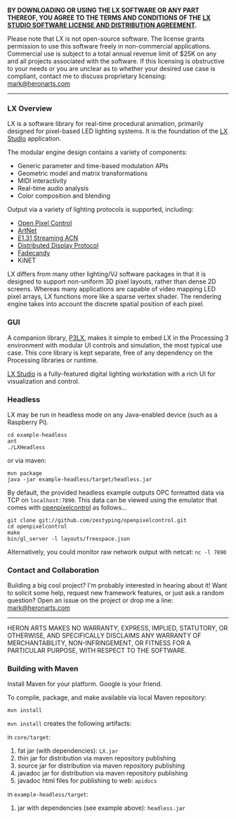 **BY DOWNLOADING OR USING THE LX SOFTWARE OR ANY PART THEREOF, YOU AGREE TO THE TERMS AND CONDITIONS OF THE [LX STUDIO SOFTWARE LICENSE AND DISTRIBUTION AGREEMENT](http://lx.studio/license).**

Please note that LX is not open-source software. The license grants permission to use this software freely in non-commercial applications. Commercial use is subject to a total annual revenue limit of $25K on any and all projects associated with the software. If this licensing is obstructive to your needs or you are unclear as to whether your desired use case is compliant, contact me to discuss proprietary licensing: mark@heronarts.com

---

### LX Overview ###

LX is a software library for real-time procedural animation, primarily designed for pixel-based LED lighting systems. It is the foundation of the [LX Studio](http://lx.studio) application.

The modular engine design contains a variety of components:

* Generic parameter and time-based modulation APIs
* Geometric model and matrix transformations
* MIDI interactivity
* Real-time audio analysis
* Color composition and blending

Output via a variety of lighting protocols is supported, including:

* [Open Pixel Control](http://openpixelcontrol.org/)
* [ArtNet](http://art-net.org.uk/)
* [E1.31 Streaming ACN](http://www.opendmx.net/index.php/E1.31)
* [Distributed Display Protocol](http://www.3waylabs.com/ddp/)
* [Fadecandy](https://github.com/scanlime/fadecandy)
* KiNET

LX differs from many other lighting/VJ software packages in that it is designed to support non-uniform 3D pixel layouts, rather than dense 2D screens. Whereas many applications are capable of video mapping LED pixel arrays, LX functions more like a sparse vertex shader. The rendering engine takes into account the discrete spatial position of each pixel.

### GUI ###

A companion library, [P3LX](https://github.com/heronarts/P3LX), makes it simple to embed LX in the Processing 3 environment with modular UI controls and simulation, the  most typical use case. This core library is kept separate, free of any dependency on the Processing libraries or runtime.

[LX Studio](https://github.com/heronarts/LXStudio) is a fully-featured digital lighting workstation with a rich UI for visualization and control.

### Headless ###

LX may be run in headless mode on any Java-enabled device (such as a Raspberry Pi).

```
cd example-headless
ant
./LXHeadless
```

or via maven:
```
mvn package
java -jar example-headless/target/headless.jar
```

By default, the provided headless example outputs OPC formatted data via TCP on `localhost:7890`. This data can be viewed using the emulator that comes with [openpixelcontrol](https://github.com/zestyping/openpixelcontrol) as follows...
```
git clone git://github.com/zestyping/openpixelcontrol.git
cd openpixelcontrol
make
bin/gl_server -l layouts/freespace.json
```
Alternatively, you could monitor raw network output with netcat: `nc -l 7890`


### Contact and Collaboration ###

Building a big cool project? I'm probably interested in hearing about it! Want to solicit some help, request new framework features, or just ask a random question? Open an issue on the project or drop me a line: mark@heronarts.com

---

HERON ARTS MAKES NO WARRANTY, EXPRESS, IMPLIED, STATUTORY, OR OTHERWISE, AND SPECIFICALLY DISCLAIMS ANY WARRANTY OF MERCHANTABILITY, NON-INFRINGEMENT, OR FITNESS FOR A PARTICULAR PURPOSE, WITH RESPECT TO THE SOFTWARE.

### Building with Maven ###
Install Maven for your platform. Google is your friend.

To compile, package, and make available via local Maven repository:
```
mvn install
```

`mvn install` creates the following artifacts:

in `core/target`:
1. fat jar (with dependencies): `LX.jar`
1. thin jar for distribution via maven repository publishing
1. source jar for distribution via maven repository publishing
1. javadoc jar for distribution via maven repository publishing
1. javadoc html files for publishing to web: `apidocs`


in `example-headless/target`:
1. jar with dependencies (see example above): `headless.jar`